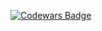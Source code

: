 [![Codewars Badge](https://www.codewars.com/users/jwmaxwell/badges/large)](https://www.codewars.com/users/jwmaxwell)
